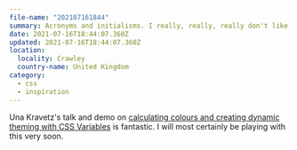 ```yaml
---
file-name: "202107161844"
summary: Acronyms and initialisms. I really, really, really don't like them. I never have. I find them exhausting.
date: 2021-07-16T18:44:07.360Z
updated: 2021-07-16T18:44:07.360Z
location:
  locality: Crawley
  country-name: United Kingdom
category:
  - css
  - inspiration
---
```


Una Kravetz's talk and demo on [calculating colours and creating dynamic theming with CSS Variables](https://youtu.be/VD108ccVDSY) is fantastic. I will most certainly be playing with this very soon.

